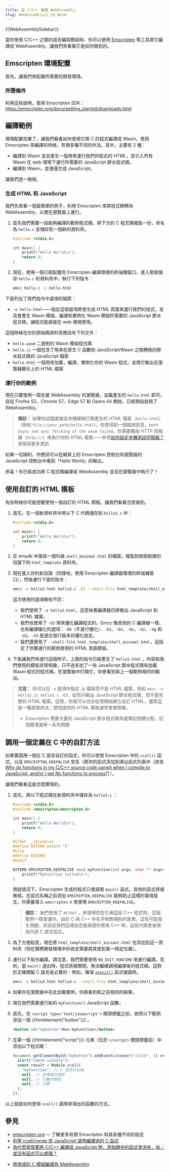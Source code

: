 ```yaml
---
title: 從 C/C++ 編譯 WebAssembly
slug: WebAssembly/C_to_Wasm
---
```


{{WebAssemblySidebar}}

當你使用 C/C++ 之類的語言編寫模組時，你可以使用 [Emscripten](https://emscripten.org/) 等工具將它編譯成 WebAssembly。讓我們來看看它是如何做到的。

## Emscripten 環境配置

首先，讓我們來配置所需要的開發環境。

### 所需條件

利用這些說明，取得 Emscripten SDK：<https://emscripten.org/docs/getting_started/downloads.html>

## 編譯範例

環境配置完畢了，讓我們看看如何使用它將 C 的程式編譯成 Wasm。使用 Emscripten 來編譯的時候，有很多種不同的作法。其中，主要有 2 種：

- 編譯到 Wasm 並且產生一個用來運行我們的程式的 HTML，並引入所有 Wasm 在 web 環境下運行所需要的 JavaScript 膠水程式碼。
- 編譯到 Wasm，並僅僅生成 JavaScript。

讓我們逐一檢視。

### 生成 HTML 和 JavaScript

我們先來看一個最簡單的例子，利用 Emscripten 來將程式碼轉為 WebAssembly，以便在瀏覽器上運行。

1. 首先我們需要一段能夠編譯的範例程式碼。將下方的 C 程式碼複製一份，命名為 `hello.c` 並儲存到一個新的資料夾。

   ```cpp
   #include <stdio.h>

   int main() {
       printf("Hello World\n");
       return 0;
   }
   ```

2. 現在，使用一個已經配置完 Emscripten 編譯環境的終端機窗口，進入剛剛儲存 `hello.c` 的資料夾中，執行下列指令：

   ```bash
   emcc hello.c -o hello.html
   ```

下面列出了我們指令中選項的細節：

- `-o hello.html`——指定這個選項將會生成 HTML 頁面來運行我們的程式，並且會產生 Wasm 模組，編譯和實例化 Wasm 模組所需要的 JavaScript 膠水程式碼，讓程式能直接在 web 環境使用。

這個時候在你的原始碼資料夾應該有下列文件：

- `hello.wasm` 二進制的 Wasm 模組程式碼
- `hello.js` 一個包含了用來在原生 C 函數和 JavaScript/Wasm 之間轉換的膠水程式碼的 JavaScript 檔案
- `hello.html` 一個用來加載，編譯，實例化你的 Wasm 程式，並將它輸出在瀏覽器顯示上的 HTML 檔案

### 運行你的範例

現在只要使用一個支援 WebAssembly 的瀏覽器，加載產生的 `hello.html` 即可。自從 Firefox 52、Chrome 57、Edge 57 和 Opera 44 開始，已經預設啟用了 WebAssembly。

> **備註：** 如果你試圖直接從本機硬碟打開產生的 HTML 檔案（`hello.html`）（例如 `file://your_path/hello.html`），你會得到一個錯誤訊息，_`both async and sync fetching of the wasm failed`_。你需要藉由 HTTP 伺服器（`http://`）來執行你的 HTML 檔案——參見[如何設定本機測試伺服器？](/zh-TW/docs/Learn/Common_questions/Tools_and_setup/set_up_a_local_testing_server)來取得更多資訊.

如果一切順利，你應該可以在網頁上的 Emscripten 控制台和瀏覽器的 JavaScript 控制台中看到「Hello World」的輸出。

恭喜！你已經成功將 C 程式碼編譯成 WebAssembly 並且在瀏覽器中執行了！

## 使用自訂的 HTML 模板

有些時候你可能想要使用一個自訂的 HTML 模板。讓我們看看怎麼做到。

1. 首先，在一個新資料夾中將以下 C 代碼儲存到 `hello2.c` 中：

   ```cpp
   #include <stdio.h>

   int main() {
       printf("Hello World\n");
       return 0;
   }
   ```

2. 在 emsdk 中搜尋一個叫做 `shell_minimal.html` 的檔案，複製到剛剛創建的目錄下的 `html_template` 資料夾。

3. 現在進入你的新目錄（同樣地，使用 Emscripten 編譯器環境的終端機窗口），然後運行下面的指令：

   ```bash
   emcc -o hello2.html hello2.c -O3 --shell-file html_template/shell_minimal.html
   ```

   這次使用的選項略有不同：

   - 我們使用了 `-o hello2.html`，這意味著編譯器仍將輸出 JavaScript 和 HTML 檔案。
   - 我們也使用了 `-O3` 用來優化編譯程式的。Emcc 像其他的 C 編譯器一樣，也有編譯優化的選項：`-O0`（不進行優化）、`-O1`、`-O2`、`-Os`、`-Oz`、`-Og` 和 `-O3`。`-O3` 是適合發行版本的優化設定。
   - 我們還使用了 `--shell-file html_template/shell_minimal.html`，這指定了你要運行的範例使用的 HTML 頁面模板。

4. 下面讓我們來運行這個例子。上面的指令已經產生了 `hello2.html` ，內容和我們使用的模板非常相像，只不過多加了一些 JavaScript 膠水程式碼和加載 Wasm 程式的程式碼。在瀏覽器中打開它，你會看到與上一個範例相同的輸出。

> **注意：** 你可以在 `-o` 選項中指定 .js 檔案而不是 HTML 檔案，例如 `emcc -o hello2.js hello2.c -O3`，從而只輸出 JavaScript 膠水程式碼，而不是完整的 HTML 檔案。這樣，你就可以完全從頭開始建立自訂 HTML，儘管這是一種進階用法；使用提供的 HTML 模板通常會更簡單。
>
> - Emscripten 需要大量的 JavaScript 膠水程式碼來處理記憶體分配、記憶體洩漏等一系列問題

## 調用一個定義在 C 中的自訂方法

如果要調用一個在 C 語言自訂的函式，你可以使用 Emscripten 中的 `ccall()` 函式，以及 `EMSCRIPTEN_KEEPALIVE` 宣告（將你的函式添加到導出函式列表中（詳見[Why do functions in my C/C++ source code vanish when I compile to JavaScript, and/or I get No functions to process?](https://emscripten.org/docs/getting_started/FAQ.html#why-do-functions-in-my-c-c-source-code-vanish-when-i-compile-to-webassembly)））。

讓我們看看這是怎麼實現的。

1. 首先，將以下程式碼在新資料夾中儲存為 `hello3.c` ：

   ```cpp
   #include <stdio.h>
   #include <emscripten/emscripten.h>

   int main() {
       printf("Hello World\n");
       return 0;
   }

   #ifdef __cplusplus
   #define EXTERN extern "C"
   #else
   #define EXTERN
   #endif

   EXTERN EMSCRIPTEN_KEEPALIVE void myFunction(int argc, char ** argv) {
       printf("MyFunction Called\n");
   }
   ```

   預設情況下，Emscripten 生成的程式只會調用 `main()` 函式，其他的函式將被無視。在函式名稱之前添加 `EMSCRIPTEN_KEEPALIVE` 能夠防止這樣的事情發生。你需要導入 `emscripten.h` 來使用 `EMSCRIPTEN_KEEPALIVE`。

   > **備註：** 我們使用了 `#ifdef` ，來使得你在引用這段 C++ 程式時，這個範例一樣會運作。由於 C 與 C++ 中名字修飾規則的差異，這有可能發生問題，但目前我們這樣設定能保證你使用 C++ 時，這些代碼會被視為外部 C 語言函式。

2. 為了方便起見，現在將 `html_template/shell_minimal.html` 也添加到這一資料夾（但在實際開發環境中你肯定需要將其放到某一特定位置）。

3. 運行以下指令編譯。請注意，我們需要使用 `NO_EXIT_RUNTIME` 來進行編譯。否則，當 `main()` 退出時，程式將被關閉，無法繼續調用編譯後的程式碼。這對於正確模擬 C 語言是必要的：例如，確保 [`atexit()`](https://zh.cppreference.com/w/c/program/atexit) 函式被調用。

   ```bash
   emcc -o hello3.html hello3.c --shell-file html_template/shell_minimal.html -s NO_EXIT_RUNTIME=1 -s "EXPORTED_RUNTIME_METHODS=['ccall']"
   ```

4. 如果你在瀏覽器中在此加載實例，你將看到和之前相同的結果。

5. 現在我們需要運行新的 `myFunction()` JavaScript 函數。

6. 首先，在 `<script type='text/javascript'>` 開頭標籤之前，依照以下範例添加一個 {{htmlelement("button")}} 。

   ```html
   <button id="mybutton">Run myFunction</button>
   ```

7. 在第一個 {{htmlelement("script")}} 元素（位於 `</script>` 關閉標籤前）中添加以下程式碼：

   ```js
   document.getElementById("mybutton").addEventListener("click", () => {
     alert("check console");
     const result = Module.ccall(
       "myFunction", // C 函式的名稱
       null, // 回傳值的類型
       null, // 引數的類型
       null, // 引數
     );
   });
   ```

以上就是如何使用 `ccall()` 調用來導出的函數的方式。

## 參見

- [emscripten.org](http://emscripten.org/) — 了解更多有關 Emscripten 和其各種不同的設定
- [利用 ccall/cwrap 從 JavaScript 調用編譯過的 C 函式](https://kripken.github.io/emscripten-site/docs/porting/connecting_cpp_and_javascript/Interacting-with-code.html#calling-compiled-c-functions-from-javascript-using-ccall-cwrap)
- [為什麼當我要將 C/C++ 編譯成 JavaScript 時，原始碼中的函式會消失，和／或沒有函式可以處理？](https://kripken.github.io/emscripten-site/docs/getting_started/FAQ.html#why-do-functions-in-my-c-c-source-code-vanish-when-i-compile-to-javascript-and-or-i-get-no-functions-to-process)
<!-- this link is no longer exist - [Mozilla Research 上的 WebAssembly](https://research.mozilla.org/webassembly/) -->
- [將現成的 C 模組編譯為 WebAssembly](/zh-TW/docs/WebAssembly/existing_C_to_wasm)
